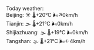 Today weather:  
Beijing: ☀️ 🌡️+20°C 🌬️↗0km/h  
Tianjin: 🌫  🌡️+21°C 🌬️0km/h  
Shijiazhuang: 🌫  🌡️+19°C 🌬️0km/h  
Tangshan: 🌫  🌡️+21°C 🌬️←4km/h  
